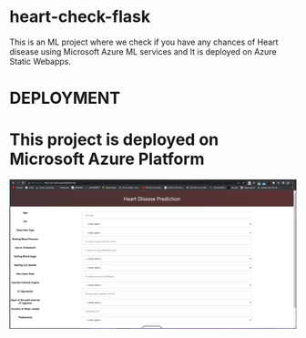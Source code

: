 # heart-check-flask
This is an ML project where we check if you have any chances of Heart disease using Microsoft Azure ML services and It is deployed on Azure Static Webapps.
<h1>DEPLOYMENT</h1>
<h1>This project is deployed on Microsoft Azure Platform</h1>
  <img src="https://github.com/arjundvn24/my-images/blob/main/Capture.PNG"/>

